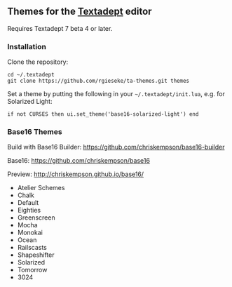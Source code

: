 ## Themes for the [Textadept](http://foicica.com/textadept/) editor

Requires Textadept 7 beta 4 or later.

### Installation

Clone the repository:

    cd ~/.textadept
    git clone https://github.com/rgieseke/ta-themes.git themes

Set a theme by putting the following in your `~/.textadept/init.lua`, e.g. for
Solarized Light:

    if not CURSES then ui.set_theme('base16-solarized-light') end

### Base16 Themes

Build with Base16 Builder: <https://github.com/chriskempson/base16-builder>

Base16: <https://github.com/chriskempson/base16>

Preview: <http://chriskempson.github.io/base16/>

- Atelier Schemes
- Chalk
- Default
- Eighties
- Greenscreen
- Mocha
- Monokai
- Ocean
- Railscasts
- Shapeshifter
- Solarized
- Tomorrow
- 3024

